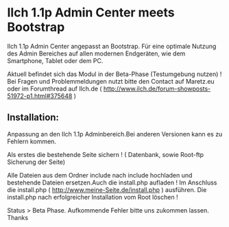 Ilch 1.1p Admin Center meets Bootstrap
====================
Ilch 1.1p Admin Center angepasst an Bootstrap.
Für eine optimale Nutzung des Admin Bereiches auf allen modernen Endgeräten, wie dem Smartphone, Tablet oder dem PC.

Aktuell befindet sich das Modul in der Beta-Phase (Testumgebung nutzen) !
Bei Fragen und Problemmeldungen nutzt bitte den Contact auf Maretz.eu oder im Forumthread auf Ilch.de ( http://www.ilch.de/forum-showposts-51972-p1.html#375648 )



Installation:
-------------------
Anpassung an den Ilch 1.1p Adminbereich.Bei anderen Versionen kann es zu Fehlern kommen.

Als erstes die bestehende Seite sichern ! ( Datenbank, sowie Root-ftp Sicherung der Seite)

Alle Dateien aus dem Ordner include nach include hochladen und bestehende Dateien ersetzen.Auch die install.php aufladen ! 
Im Anschluss die install.php ( http://www.meine-Seite.de/install.php ) ausführen.
Die install.php nach erfolgreicher Installation vom Root löschen !

Status > Beta Phase. Aufkommende Fehler bitte uns zukommen lassen. Thanks

